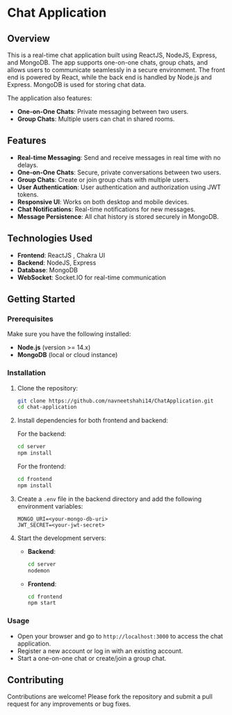 
# Chat Application

## Overview
This is a real-time chat application built using ReactJS, NodeJS, Express, and MongoDB. The app supports one-on-one chats, group chats, and allows users to communicate seamlessly in a secure environment. The front end is powered by React, while the back end is handled by Node.js and Express. MongoDB is used for storing chat data. 

The application also features:
- **One-on-One Chats**: Private messaging between two users.
- **Group Chats**: Multiple users can chat in shared rooms.

## Features
- **Real-time Messaging**: Send and receive messages in real time with no delays.
- **One-on-One Chats**: Secure, private conversations between two users.
- **Group Chats**: Create or join group chats with multiple users.
- **User Authentication**: User authentication and authorization using JWT tokens.
- **Responsive UI**: Works on both desktop and mobile devices.
- **Chat Notifications**: Real-time notifications for new messages.
- **Message Persistence**: All chat history is stored securely in MongoDB.

## Technologies Used
- **Frontend**: ReactJS , Chakra UI
- **Backend**: NodeJS, Express
- **Database**: MongoDB
- **WebSocket**: Socket.IO for real-time communication

## Getting Started

### Prerequisites
Make sure you have the following installed:
- **Node.js** (version >= 14.x)
- **MongoDB** (local or cloud instance)

### Installation

1. Clone the repository:
   ```bash
   git clone https://github.com/navneetshahi14/ChatApplication.git
   cd chat-application
   ```

2. Install dependencies for both frontend and backend:

   For the backend:
   ```bash
   cd server
   npm install
   ```

   For the frontend:
   ```bash
   cd frontend
   npm install
   ```

3. Create a `.env` file in the backend directory and add the following environment variables:
   ```env
   MONGO_URI=<your-mongo-db-uri>
   JWT_SECRET=<your-jwt-secret>
   ```

4. Start the development servers:
   - **Backend**: 
     ```bash
     cd server
     nodemon
     ```

   - **Frontend**: 
     ```bash
     cd frontend
     npm start
     ```

### Usage
- Open your browser and go to `http://localhost:3000` to access the chat application.
- Register a new account or log in with an existing account.
- Start a one-on-one chat or create/join a group chat.

## Contributing
Contributions are welcome! Please fork the repository and submit a pull request for any improvements or bug fixes.


```
